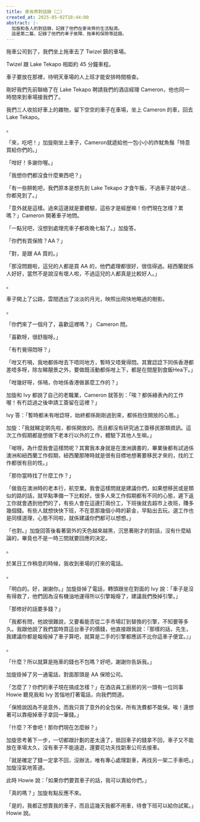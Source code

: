 ```yaml
---
title: 麥肯齊對話錄（二）
created_at: 2025-05-02T18:44:00
abstract: |-
  加旋和各人的對話錄，記錄了他們在麥肯齊的生活點滴。
  這是第二篇，記錄了他們的車子故障、拖車和保險等話題。
---
```


拖車公司到了，我們坐上拖車去了 Twizel 鎮的車場。

Twizel 跟 Lake Tekapo 相距約 45 分鐘車程。

車子要放在那裡，待明天車場的人上班才能安排時間檢查。

剛好我們先前聯絡了在 Lake Tekapo 聘請我們的酒店經理 Cameron，他也同一時間來到車場接我們了。

我們三人收拾好車上的雜物，留下空空的車子在車場，坐上 Cameron 的車，回去 Lake Tekapo。

。

「來，吃吧！」加旋剛坐上車子，Cameron就遞給他一包小小的炸魷魚鬚「特意買給你們的。」

「咁好！多謝你喔。」

「我想你們都沒食什麼東西吧？」

「有一些餅乾吧，我們原本是想先到 Lake Tekapo 才食午飯，不過車子就中途...你都見到了。」

「意外就是這樣。過來這邊就是要體驗，這些才是經歴嘛！你們現在怎樣？累嗎？」Cameron 開著車子地問。

「一點兒吧，沒想到處理完車子都夜晚七點了。」加旋答。

「你們有買保險？AA？」

「對，是跟 AA 買的。」

「那沒問題啦，這兒的人都是買 AA 的，他們處理都很好，很信得過。紐西蘭就係人好好，當然不是說沒有壞人啦，不過這兒的人都真是比較好人。」

。

車子開上了公路，雲間透出了淡淡的月光，映照出飛快地略過的樹影。

。

「你們來了一個月了，喜歡這裡嗎？」 Cameron 問。

「喜歡呀，很舒服呀。」

「有冇覺得悶呀？」

「咁又冇喎，我地都係咁去下唔同地方，暫時又唔覺得悶。其實諗諗下同係香港都差唔多呀，除左睇靚景之外，要做既活動都係咁上下，都是在間屋到食飯Hea下。」

「咁幾好呀，係喎，你地係香港做甚麼工作的？」

加旋和 Ivy 都說了自己的老職業，Cameron 就答到：「唉？都係綠表內的工作喔！有冇諗過之後申請工簽留在這裡？」

Ivy 答：「暫時都未有咁諗呀，始終都係剛剛過到來，都係抱住開放的心態。」

加旋：「我就睇定啲先啦，都係開放的。而且都沒有研究過工簽移民那類資訊。這次工作假期都是想做下老本行以外的工作，體驗下其他人生嘛。」

「啱呀。為什麼我會這樣問呢？其實我本身就是在澳洲讀書的，畢業後都有試過係澳洲和紐西蘭工作假期，紐西蘭那陣時就是很有目標地想著要移民才來的，找的工作都很有目的性。」

「那你當時找了什麼工作？」

「做我在澳洲時的老本行，航空業。我會這樣問就是建議你們，如果想移民或是類似的路的話，就早點準備一下比較好。很多人來工作假期都有不同的心態，遲下返工你就會遇到他們的了，有些人會在這邊打兩份工，下班後就去超市上夜班，賺多幾個錢。有些人就想快快下班，不在意那幾個小時的薪金，早點出去玩。選工作也是同樣道理，心態不同啦，就係建議你們都可以想想。」

「也對。」加旋回答後看著窗外的天色越來越黑，沉思著剛才的對話，沒有什麼結論的，畢竟也不是一時三間就要回應的決定。

。

於某日工作稍息的時候，我收到車場的打來的電話。

。

「明白的。好，謝謝你。」加旋掛掉了電話，轉頭跟坐在對面的 Ivy 說：「車子是沒有得救了，他們因為沒有機油地運得所以引擎報癈了，建議我們換掉引擎。」

「那修好的話要多錢？」

「我都有問，他說很難說，又要看能否從二手市場訂到替換的引擎，不知要等多久。我跟他說了我們當時買這台車子的價錢，他直接跟我說：『那樣的話，先生，我建議你都是報癈掉了車子算吧，就算是二手的引擎都應該不比你這車子便宜。』」

。

「什麼？所以就算是拖車的錢也不包嗎？好吧，謝謝你告訴我。」

加旋掛掉了另一通電話，對面那頭是 AA 保險公司。

「怎麼了？你們的車子現在搞成怎樣？」在酒店員工廚房的另一頭有一位同事 Howie 聽見我和 Ivy 苦惱地打著電話，向我們問道。

「保險說因為不是意外，而我只買了意外的全包保，所有洗費都不能保。唉！還想著可以靠癈掉車子拿回一筆錢。」

「什麼？不會吧！那你們現在怎麼辦？」

加旋思考著下一步，一切都跟計劃的差太遠了，抵回車子的錢拿不回，車子又不能放在車場太久，沒有車子不能遠遊，還要花功夫找劏車公司去接車。

「就是確定了錢一定拿不回，沒辦法，唯有專心處理劏車，再找另一架二手車吧。」加旋沒氣地答道。

此時 Howie 說：「如果你們要買車子的話，我可以賣給你們。」

「真的嗎？」加旋有點反應不來。

「是的，我都正想賣我的車子，而且這幾天我都不用車，待會下班可以給你試駕。」Howie 說。
